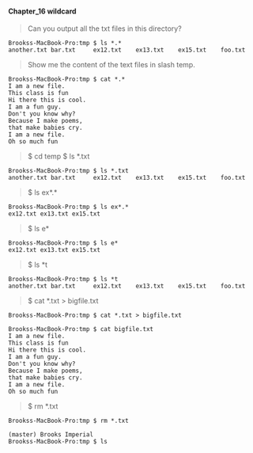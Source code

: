 #### Chapter_16 wildcard

> Can you output all the txt files in this directory?

```
Brookss-MacBook-Pro:tmp $ ls *.*
another.txt bar.txt     ex12.txt    ex13.txt    ex15.txt    foo.txt
```

> Show me the content of the text files in slash temp.

```
Brookss-MacBook-Pro:tmp $ cat *.*
I am a new file.
This class is fun
Hi there this is cool.
I am a fun guy.
Don't you know why?
Because I make poems,
that make babies cry.
I am a new file.
Oh so much fun
```

> $ cd temp
> $ ls *.txt

```
Brookss-MacBook-Pro:tmp $ ls *.txt
another.txt bar.txt     ex12.txt    ex13.txt    ex15.txt    foo.txt
```

> $ ls ex*.*

```
Brookss-MacBook-Pro:tmp $ ls ex*.*
ex12.txt ex13.txt ex15.txt
```

> $ ls e*

```
Brookss-MacBook-Pro:tmp $ ls e*
ex12.txt ex13.txt ex15.txt
```

> $ ls *t

```
Brookss-MacBook-Pro:tmp $ ls *t
another.txt bar.txt     ex12.txt    ex13.txt    ex15.txt    foo.txt
```

> $ cat *.txt > bigfile.txt

```
Brookss-MacBook-Pro:tmp $ cat *.txt > bigfile.txt

Brookss-MacBook-Pro:tmp $ cat bigfile.txt
I am a new file.
This class is fun
Hi there this is cool.
I am a fun guy.
Don't you know why?
Because I make poems,
that make babies cry.
I am a new file.
Oh so much fun
```

> $ rm *.txt

```
Brookss-MacBook-Pro:tmp $ rm *.txt

(master) Brooks Imperial
Brookss-MacBook-Pro:tmp $ ls

```
